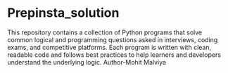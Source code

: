 # Prepinsta_solution
This repository contains a collection of Python programs that solve common logical and programming questions asked in interviews, coding exams, and competitive platforms. Each program is written with clean, readable code and follows best practices to help learners and developers understand the underlying logic.
Author-Mohit Malviya
